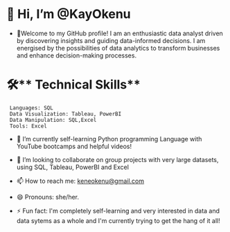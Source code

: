# 👋 Hi, I’m @KayOkenu
  
- 👀Welcome to my GitHub profile! I am an enthusiastic data analyst driven by discovering insights and guiding data-informed decisions. I am energised by the possibilities of data analytics to transform businesses and enhance decision-making processes.

# 🛠** Technical Skills**
     Languages: SQL
     Data Visualization: Tableau, PowerBI
     Data Manipulation: SQL,Excel
     Tools: Excel

- 🌱 I’m currently self-learning Python programming Language with YouTube bootcamps and helpful videos!

- 💞️ I’m looking to collaborate on group projects with very large datasets, using SQL, Tableau, PowerBI and Excel

- 📫 How to reach me: keneokenu@gmail.com

- 😄 Pronouns: she/her.

- ⚡ Fun fact: I'm completely self-learning and very interested in data and data sytems as a whole and I'm currently trying to get the hang of it all!

<!---
KayOkenu/KayOkenu is a ✨ special ✨ repository because its `README.md` (this file) appears on your GitHub profile.
You can click the Preview link to take a look at your changes.
--->
